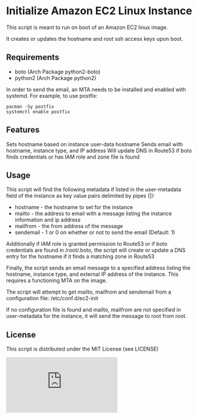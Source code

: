 # Initialize Amazon EC2 Linux Instance

This script is meant to run on boot of an Amazon EC2 linux image.

It creates or updates the hostname and root ssh access keys upon boot.

## Requirements

* boto (Arch Package python2-boto)
* python2 (Arch Package python2)

In order to send the email, an MTA needs to be installed and enabled with systemd. For example, to use postfix:

    pacman -Sy postfix
    systemctl enable postfix

## Features

Sets hostname based on instance user-data hostname
Sends email with hostname, instance type, and IP address
Will update DNS in Route53 if boto finds credentials or has IAM role and zone file is found

## Usage

This script will find the following metadata if listed in the user-metadata
field of the instance as key value pairs delimited by pipes (|):

* hostname - the hostname to set for the instance
* mailto - the address to email with a message listing the instance information and ip address
* mailfrom - the from address of the message
* sendemail - 1 or 0 on whether or not to send the email (Default: 1)

Additionally if IAM role is granted permission to Route53 or
if boto credentials are found in /root/.boto, the script will
create or update a DNS entry for the hostname if it finds a matching zone
in Route53

Finally, the script sends an email message to a specified address listing the
hostname, instance type, and external IP address of the instance. This requires
a functioning MTA on the image.

The script will attempt to get mailto, mailfrom and sendemail from a configuration file: /etc/conf.d/ec2-init

If no configuration file is found and mailto, mailfrom are not specified in user-metadata for the instance,
it will send the message to root from root.

## License

This script is distributed under the MIT License (see LICENSE)

[![Analytics](https://ga-beacon.appspot.com/UA-24846718-5/ec2-init/README.md)](https://github.com/igrigorik/ga-beacon)
